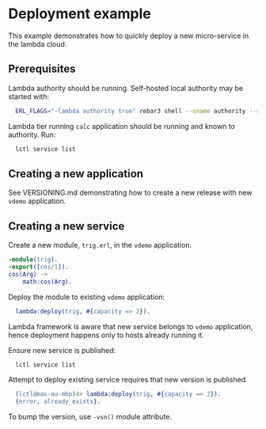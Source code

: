 # Deployment example

This example demonstrates how to quickly deploy a new micro-service in the lambda cloud.

## Prerequisites
Lambda authority should be running. Self-hosted local authority may be started with:
```bash
  ERL_FLAGS="-lambda authority true" rebar3 shell --sname authority --setcookie lambda
```

Lambda tier running `calc` application should be running and known to authority. Run:
```bash
  lctl service list
```

## Creating a new application
See VERSIONING.md demonstrating how to create a new release with
new `vdemo` application.

## Creating a new service
Create a new module, `trig.erl`, in the `vdemo` application.
```erlang
-module(trig).
-export([cos/1]).
cos(Arg) ->
    math:cos(Arg).
```

Deploy the module to existing `vdemo` application:
```erlang
  lambda:deploy(trig, #{capacity => 2}).
```
Lambda framework is aware that new service belongs to `vdemo`
application, hence deployment happens only to hosts already
running it.

 Ensure new service is published:
 ```bash
   lctl service list
 ```

Attempt to deploy existing service requires that new version
is published.
```erlang
  (lctl@max-au-mbp)4> lambda:deploy(trig, #{capacity => 2}).
  {error, already_exists}.
```

To bump the version, use `-vsn()` module attribute.